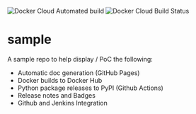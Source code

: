 ![Docker Cloud Automated
build](https://img.shields.io/docker/cloud/automated/satchahal/sample.svg)
![Docker Cloud Build
Status](https://img.shields.io/docker/cloud/build/satchahal/sample.svg)

# sample 
A sample repo to help display / PoC the following:
* Automatic doc generation (GitHub Pages)
* Docker builds to Docker Hub
* Python package releases to PyPI (Github Actions) 
* Release notes and Badges
* Github and Jenkins Integration
